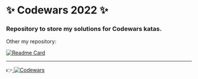 # ✨ Codewars 2022 ✨
### Repository to store my solutions for Codewars katas.

Other my repository:

[![Readme Card](https://github-readme-stats.vercel.app/api/pin/?username=SvetlanaPrus&repo=Codewars-Solutions&title_color=ffffff&text_color=c9cacc&icon_color=85E0F2&bg_color=17505C)](https://github.com/SvetlanaPrus/Codewars-Solutions)


___
👉<a target="_blank" href="https://www.codewars.com/users/SvetlanaPrus">
<img src="https://www.codewars.com/users/SvetlanaPrus/badges/large" alt="Codewars"/>
</a> 

